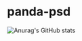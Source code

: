 # panda-psd



![Anurag's GitHub stats](https://github-readme-stats.vercel.app/api?username=anuraghazra&show_icons=true&theme=radical)

